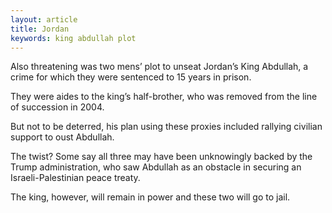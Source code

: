 ```yaml
---
layout: article
title: Jordan
keywords: king abdullah plot
---
```


Also threatening was two mens’ plot to unseat Jordan’s King Abdullah, a crime for which they were sentenced to 15 years in prison.

They were aides to the king’s half-brother, who was removed from the line of succession in 2004.

But not to be deterred, his plan using these proxies included rallying civilian support to oust Abdullah.

The twist? Some say all three may have been unknowingly backed by the Trump administration, who saw Abdullah as an obstacle in securing an Israeli-Palestinian peace treaty.

The king, however, will remain in power and these two will go to jail.
